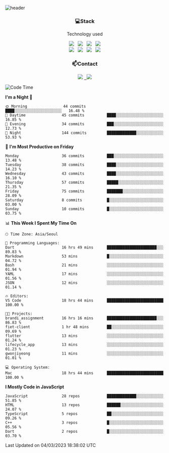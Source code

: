 ![header](https://capsule-render.vercel.app/api?type=waving&color=gradient&height=200&text=Che-ri&fontAlign=70&fontAlignY=40&animation=twinkling)

<h3 align="center">💻Stack</h3>
<p align="center">Technology used</p>
<div align="center"><img src="https://img.shields.io/badge/HTML5-e74c3c?style=flat-square&logo=HTML5&logoColor=white"></img> &nbsp <img src="https://img.shields.io/badge/CSS3-0A84FF?style=flat-square&logo=CSS3&logoColor=white"></img> &nbsp <img src="https://img.shields.io/badge/tailwind%2Dcss-06B6D4?style=flat-square&logo=tailwindcss&logoColor=white"/></a> &nbsp <img src="https://img.shields.io/badge/styled%2Dcomponents-DB7093?style=flat-square&logo=styled%2Dcomponents&logoColor=white"/></a>
<br><img src="https://img.shields.io/badge/JavaScript-FFCD11?style=flat-square&logo=JavaScript&logoColor=white"></img> &nbsp <img src="https://img.shields.io/badge/React-00BCF6?style=flat-square&logo=React&logoColor=white"></img> &nbsp <img src="https://img.shields.io/badge/Redux-764ABC?style=flat-square&logo=Redux&logoColor=white"/> &nbsp <img src="https://img.shields.io/badge/Zustand-582D3E?style=flat-square&logo=Zustand&logoColor=white"/></a></div> 

<h3 align="center">📫Contact</h3>
<div align="center"><a href="https://cheri.tistory.com/"><img src="https://img.shields.io/badge/Cheri-AD29B6?style=flat-square&logo=Tidal&logoColor=white"/></a> <a href="rnjs1135@gmail.com"> &nbsp <img src="https://img.shields.io/badge/Gmail-EA4335?style=flat-square&logo=Gmail&logoColor=white"/></a></div>

<!--START_SECTION:waka-->
![Code Time](http://img.shields.io/badge/Code%20Time-2%2C110%20hrs%2023%20mins-blue)

**I'm a Night 🦉** 

```text
🌞 Morning                44 commits          ████░░░░░░░░░░░░░░░░░░░░░   16.48 % 
🌆 Daytime                45 commits          ████░░░░░░░░░░░░░░░░░░░░░   16.85 % 
🌃 Evening                34 commits          ███░░░░░░░░░░░░░░░░░░░░░░   12.73 % 
🌙 Night                  144 commits         █████████████░░░░░░░░░░░░   53.93 % 
```
📅 **I'm Most Productive on Friday** 

```text
Monday                   36 commits          ███░░░░░░░░░░░░░░░░░░░░░░   13.48 % 
Tuesday                  38 commits          ████░░░░░░░░░░░░░░░░░░░░░   14.23 % 
Wednesday                43 commits          ████░░░░░░░░░░░░░░░░░░░░░   16.10 % 
Thursday                 57 commits          █████░░░░░░░░░░░░░░░░░░░░   21.35 % 
Friday                   75 commits          ███████░░░░░░░░░░░░░░░░░░   28.09 % 
Saturday                 8 commits           █░░░░░░░░░░░░░░░░░░░░░░░░   03.00 % 
Sunday                   10 commits          █░░░░░░░░░░░░░░░░░░░░░░░░   03.75 % 
```


📊 **This Week I Spent My Time On** 

```text
🕑︎ Time Zone: Asia/Seoul

💬 Programming Languages: 
Dart                     16 hrs 49 mins      ██████████████████████░░░   89.83 % 
Markdown                 53 mins             █░░░░░░░░░░░░░░░░░░░░░░░░   04.72 % 
Bash                     21 mins             ░░░░░░░░░░░░░░░░░░░░░░░░░   01.94 % 
YAML                     17 mins             ░░░░░░░░░░░░░░░░░░░░░░░░░   01.56 % 
JSON                     12 mins             ░░░░░░░░░░░░░░░░░░░░░░░░░   01.14 % 

🔥 Editors: 
VS Code                  18 hrs 44 mins      █████████████████████████   100.00 % 

🐱‍💻 Projects: 
brandi_assignment        16 hrs 16 mins      ██████████████████████░░░   86.83 % 
fiet-client              1 hr 48 mins        ██░░░░░░░░░░░░░░░░░░░░░░░   09.69 % 
flutter                  13 mins             ░░░░░░░░░░░░░░░░░░░░░░░░░   01.24 % 
lifecycle_app            13 mins             ░░░░░░░░░░░░░░░░░░░░░░░░░   01.23 % 
gwonjiyeong              11 mins             ░░░░░░░░░░░░░░░░░░░░░░░░░   01.01 % 

💻 Operating System: 
Mac                      18 hrs 44 mins      █████████████████████████   100.00 % 
```

**I Mostly Code in JavaScript** 

```text
JavaScript               28 repos            █████████████░░░░░░░░░░░░   51.85 % 
HTML                     13 repos            ██████░░░░░░░░░░░░░░░░░░░   24.07 % 
TypeScript               5 repos             ██░░░░░░░░░░░░░░░░░░░░░░░   09.26 % 
C++                      3 repos             █░░░░░░░░░░░░░░░░░░░░░░░░   05.56 % 
Dart                     2 repos             █░░░░░░░░░░░░░░░░░░░░░░░░   03.70 % 
```




 Last Updated on 04/03/2023 18:38:02 UTC
<!--END_SECTION:waka-->
